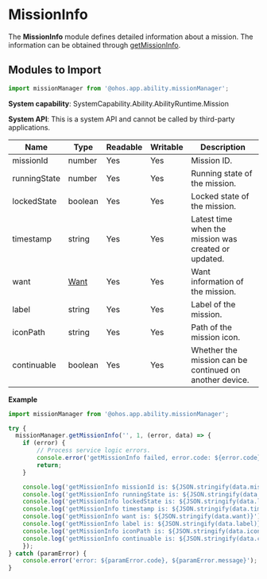 # MissionInfo

The **MissionInfo** module defines detailed information about a mission. The information can be obtained through [getMissionInfo](js-apis-app-ability-missionManager.md#missionmanagergetmissioninfo).

## Modules to Import

```ts
import missionManager from '@ohos.app.ability.missionManager';
```

**System capability**: SystemCapability.Ability.AbilityRuntime.Mission

**System API**: This is a system API and cannot be called by third-party applications.

| Name| Type| Readable| Writable| Description|
| -------- | -------- | -------- | -------- | -------- |
| missionId | number | Yes| Yes| Mission ID.|
| runningState | number | Yes| Yes| Running state of the mission.|
| lockedState | boolean | Yes| Yes| Locked state of the mission.|
| timestamp | string | Yes| Yes| Latest time when the mission was created or updated.|
| want | [Want](js-apis-application-want.md) | Yes| Yes| Want information of the mission.|
| label | string | Yes| Yes| Label of the mission.|
| iconPath | string | Yes| Yes| Path of the mission icon.|
| continuable | boolean | Yes| Yes| Whether the mission can be continued on another device.|

**Example**
```ts
import missionManager from '@ohos.app.ability.missionManager';

try {
  missionManager.getMissionInfo('', 1, (error, data) => {
    if (error) {
        // Process service logic errors.
        console.error('getMissionInfo failed, error.code: ${error.code}, error.message: ${error.message}');
        return;
    }

    console.log('getMissionInfo missionId is: ${JSON.stringify(data.missionId)}');
    console.log('getMissionInfo runningState is: ${JSON.stringify(data.runningState)}');
    console.log('getMissionInfo lockedState is: ${JSON.stringify(data.lockedState)}');
    console.log('getMissionInfo timestamp is: ${JSON.stringify(data.timestamp)}');
    console.log('getMissionInfo want is: ${JSON.stringify(data.want)}');
    console.log('getMissionInfo label is: ${JSON.stringify(data.label)}');
    console.log('getMissionInfo iconPath is: ${JSON.stringify(data.iconPath)}');
    console.log('getMissionInfo continuable is: ${JSON.stringify(data.continuable)}');
    });
} catch (paramError) {
    console.error('error: ${paramError.code}, ${paramError.message}');
}
```
